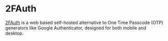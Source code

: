 # 2FAuth

[2FAuth](https://docs.2fauth.app/) is a web based self-hosted alternative to One Time Passcode (OTP) generators like Google Authenticator, designed for both mobile and desktop.
